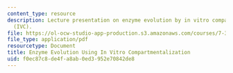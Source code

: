```yaml
---
content_type: resource
description: Lecture presentation on enzyme evolution by in vitro compartmentalization
  (IVC).
file: https://ol-ocw-studio-app-production.s3.amazonaws.com/courses/7-344-directed-evolution-engineering-biocatalysts-spring-2008/f0ec87c8de4fa8ab0ed3952e70842de8_ses12_slides.pdf
file_type: application/pdf
resourcetype: Document
title: Enzyme Evolution Using In Vitro Compartmentalization
uid: f0ec87c8-de4f-a8ab-0ed3-952e70842de8
---
```


